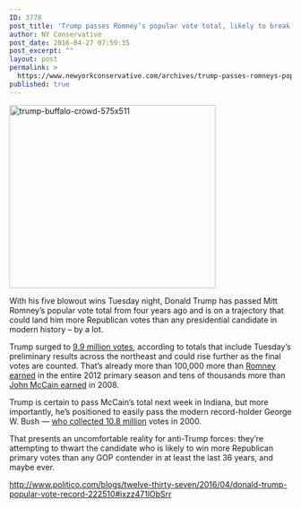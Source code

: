 ```yaml
---
ID: 3778
post_title: 'Trump passes Romney’s popular vote total, likely to break GOP record  #TeamTrump #Trump2016'
author: NY Conservative
post_date: 2016-04-27 07:59:35
post_excerpt: ""
layout: post
permalink: >
  https://www.newyorkconservative.com/archives/trump-passes-romneys-popular-vote-total-likely-to-break-gop-record-teamtrump-trump2016/
published: true
---
```

<a href="https://s3.amazonaws.com/newyorkconservative/wp-content/uploads/2016/04/21111946/trump-buffalo-crowd-575x511.jpg" rel="attachment wp-att-3776"><img class="alignnone  wp-image-3776" src="https://s3.amazonaws.com/newyorkconservative/wp-content/uploads/2016/04/21111946/trump-buffalo-crowd-575x511.jpg" alt="trump-buffalo-crowd-575x511" width="368" height="327" /></a>

With his five blowout wins Tuesday night, Donald Trump has passed Mitt Romney’s popular vote total from four years ago and is on a trajectory that could land him more Republican votes than any presidential candidate in modern history – by a lot.

Trump surged to <a href="http://www.realclearpolitics.com/epolls/2016/president/republican_vote_count.html" target="_blank">9.9 million votes</a>, according to totals that include Tuesday’s preliminary results across the northeast and could rise further as the final votes are counted. That’s already more than 100,000 more than <a href="http://www.realclearpolitics.com/epolls/2012/president/republican_vote_count.html" target="_blank">Romney earned</a> in the entire 2012 primary season and tens of thousands more than <a href="http://www.realclearpolitics.com/epolls/2008/president/republican_vote_count.html" target="_blank">John McCain earned</a> in 2008.

Trump is certain to pass McCain’s total next week in Indiana, but more importantly, he’s positioned to easily pass the modern record-holder George W. Bush — <a href="http://www.fec.gov/pubrec/fe2000/2000presprim.htm" target="_blank">who collected 10.8 million</a> votes in 2000.

That presents an uncomfortable reality for anti-Trump forces: they’re attempting to thwart the candidate who is likely to win more Republican primary votes than any GOP contender in at least the last 36 years, and maybe ever.

<a href="http://www.politico.com/blogs/twelve-thirty-seven/2016/04/donald-trump-popular-vote-record-222510#ixzz471lObSrr">http://www.politico.com/blogs/twelve-thirty-seven/2016/04/donald-trump-popular-vote-record-222510#ixzz471lObSrr</a>